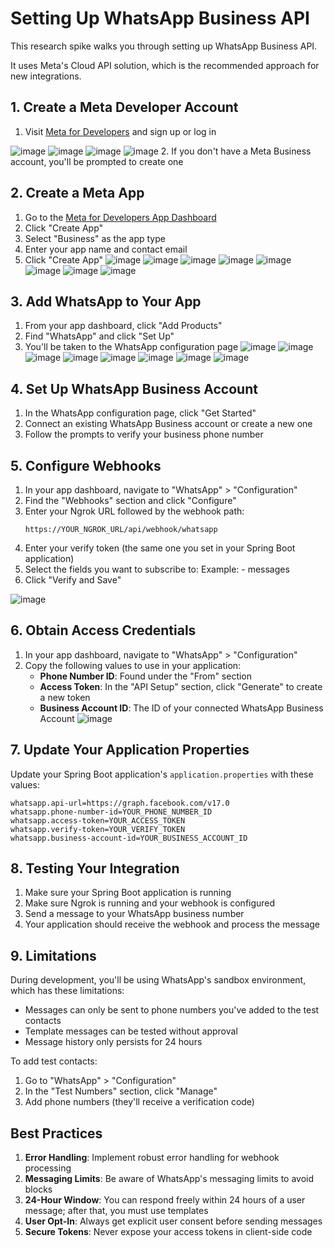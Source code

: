 # Setting Up WhatsApp Business API

This research spike walks you through setting up WhatsApp Business API.

It uses Meta's Cloud API solution, which is the recommended approach for new integrations.

## 1. Create a Meta Developer Account

1. Visit [Meta for Developers](https://developers.facebook.com/) and sign up or log in 

![image](Images/RegisterMetaDeveloper.png)
![image](Images/MetaBusinessAccount-1.png)
![image](Images/MetaBusinessAccount-2.png)
![image](Images/MetaBusinessAccount-3.png)
2. If you don't have a Meta Business account, you'll be prompted to create one

## 2. Create a Meta App

1. Go to the [Meta for Developers App Dashboard](https://developers.facebook.com/apps/)
2. Click "Create App"
3. Select "Business" as the app type
4. Enter your app name and contact email
5. Click "Create App"
![image](Images/AppCreateStep-1.png)
![image](Images/AppCreateStep-2.png)
![image](Images/AppCreateStep-3.png)
![image](Images/AppCreateStep-4.png)
![image](Images/AppCreateStep-5.png)
![image](Images/AppCreateStep-6.png)
![image](Images/AppCreateStep-7.png)
![image](Images/AppCreateStep-8.png)

## 3. Add WhatsApp to Your App

1. From your app dashboard, click "Add Products"
2. Find "WhatsApp" and click "Set Up"
3. You'll be taken to the WhatsApp configuration page
![image](Images/WhatsAppConfiguration-1.png)
![image](Images/WhatsAppConfiguration-2.png)
![image](Images/WhatsAppConfiguration-3.png)
![image](Images/WhatsAppConfiguration-4.png)
![image](Images/WhatsAppConfiguration-5.png)
![image](Images/WhatsAppConfiguration-6.png)
![image](Images/WhatsAppConfiguration-7.png)
![image](Images/WhatsAppConfiguration-8.png)

## 4. Set Up WhatsApp Business Account

1. In the WhatsApp configuration page, click "Get Started"
2. Connect an existing WhatsApp Business account or create a new one
3. Follow the prompts to verify your business phone number

## 5. Configure Webhooks

1. In your app dashboard, navigate to "WhatsApp" > "Configuration"
2. Find the "Webhooks" section and click "Configure"
3. Enter your Ngrok URL followed by the webhook path:
   ```
   https://YOUR_NGROK_URL/api/webhook/whatsapp
   ```
4. Enter your verify token (the same one you set in your Spring Boot application)
5. Select the fields you want to subscribe to:
    Example: - messages
6. Click "Verify and Save"

![image](Images/WebhookConfiguration-1.png)

## 6. Obtain Access Credentials

1. In your app dashboard, navigate to "WhatsApp" > "Configuration"
2. Copy the following values to use in your application:
    - **Phone Number ID**: Found under the "From" section
    - **Access Token**: In the "API Setup" section, click "Generate" to create a new token
    - **Business Account ID**: The ID of your connected WhatsApp Business Account
![image](Images/WhatsAppConfiguration-9.png)


## 7. Update Your Application Properties

Update your Spring Boot application's `application.properties` with these values:

```properties
whatsapp.api-url=https://graph.facebook.com/v17.0
whatsapp.phone-number-id=YOUR_PHONE_NUMBER_ID
whatsapp.access-token=YOUR_ACCESS_TOKEN
whatsapp.verify-token=YOUR_VERIFY_TOKEN
whatsapp.business-account-id=YOUR_BUSINESS_ACCOUNT_ID
```

## 8. Testing Your Integration

1. Make sure your Spring Boot application is running
2. Make sure Ngrok is running and your webhook is configured
3. Send a message to your WhatsApp business number
4. Your application should receive the webhook and process the message

## 9. Limitations

During development, you'll be using WhatsApp's sandbox environment, which has these limitations:

- Messages can only be sent to phone numbers you've added to the test contacts
- Template messages can be tested without approval
- Message history only persists for 24 hours

To add test contacts:
1. Go to "WhatsApp" > "Configuration"
2. In the "Test Numbers" section, click "Manage"
3. Add phone numbers (they'll receive a verification code)


## Best Practices

1. **Error Handling**: Implement robust error handling for webhook processing
2. **Messaging Limits**: Be aware of WhatsApp's messaging limits to avoid blocks
3. **24-Hour Window**: You can respond freely within 24 hours of a user message; after that, you must use templates
4. **User Opt-In**: Always get explicit user consent before sending messages
5. **Secure Tokens**: Never expose your access tokens in client-side code